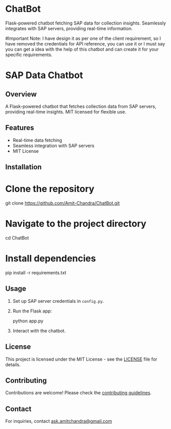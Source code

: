 # ChatBot
Flask-powered chatbot fetching SAP data for collection insights. Seamlessly integrates with SAP servers, providing real-time information.

#Important Note:
I have design it as per one of the client requirement, so I have removed the credentials for API reference, you can use it or I must say you can get a idea with the help of this chatbot and can create it for your specific requirements.

# SAP Data Chatbot

## Overview

A Flask-powered chatbot that fetches collection data from SAP servers, providing real-time insights. MIT licensed for flexible use.

## Features

- Real-time data fetching
- Seamless integration with SAP servers
- MIT License

## Installation

# Clone the repository
git clone https://github.com/Amit-Chandra/ChatBot.git

# Navigate to the project directory
cd ChatBot

# Install dependencies
pip install -r requirements.txt

## Usage

1. Set up SAP server credentials in `config.py`.
2. Run the Flask app:
   
   python app.py
   
3. Interact with the chatbot.

## License

This project is licensed under the MIT License - see the [LICENSE](LICENSE) file for details.

## Contributing

Contributions are welcome! Please check the [contributing guidelines](CONTRIBUTING.md).

## Contact

For inquiries, contact ask.amitchandra@gmail.com
